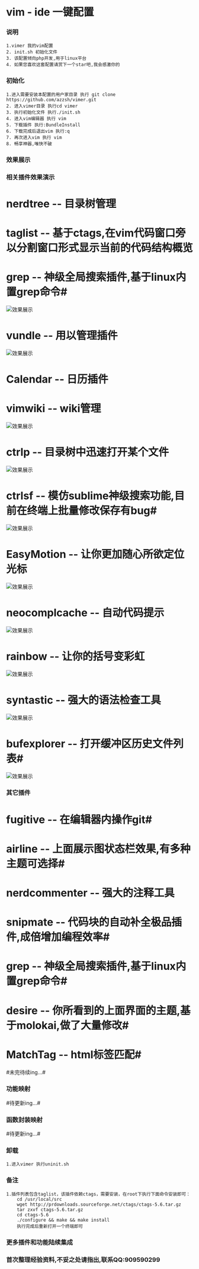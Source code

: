 # vim - ide 一键配置
### 说明
    1.vimer 我的vim配置
    2. init.sh 初始化文件
    3. 该配置倾向php开发,用于linux平台
    4. 如果您喜欢这套配置请赏下一个star吧,我会感激你的
### 初始化
    1.进入需要安装本配置的用户家目录 执行 git clone https://github.com/azzsh/vimer.git
    2. 进入vimer目录 执行cd vimer
    3. 执行初始化文件 执行./init.sh
    4. 进入vim编辑器 执行 vim 
    5. 下载插件 执行:BundleInstall 
    6. 下载完成后退出vim 执行:q
    7. 再次进入vim 执行 vim
    8. 畅享神器,唯快不破
### 效果展示 
### 相关插件效果演示
# nerdtree -- 目录树管理 #
# taglist -- 基于ctags,在vim代码窗口旁以分割窗口形式显示当前的代码结构概览 #
# grep -- 神级全局搜索插件,基于linux内置grep命令#
![效果展示](http://www.azzsh.com/public/images/vimer-main.jpg)
# vundle -- 用以管理插件 #
![效果展示](http://www.azzsh.com/public/images/vimer-vundle.jpg)
# Calendar -- 日历插件 #
# vimwiki -- wiki管理 #
![效果展示](http://www.azzsh.com/public/images/vimer-Calendar.jpg)
# ctrlp -- 目录树中迅速打开某个文件 #
![效果展示](http://www.azzsh.com/public/images/vimer-ctrlp.jpg)
# ctrlsf -- 模仿sublime神级搜索功能,目前在终端上批量修改保存有bug#
![效果展示](http://www.azzsh.com/public/images/vimer-ctrlsf.jpg)
# EasyMotion -- 让你更加随心所欲定位光标 #
![效果展示](http://www.azzsh.com/public/images/vimer-EasyMotion.jpg)
# neocomplcache -- 自动代码提示 #
![效果展示](http://www.azzsh.com/public/images/vimer-neocomplcache.jpg)
# rainbow -- 让你的括号变彩虹 #
![效果展示](http://www.azzsh.com/public/images/vimer-rainbow.jpg)
# syntastic -- 强大的语法检查工具 #
![效果展示](http://www.azzsh.com/public/images/vimer-syntastic.jpg)
# bufexplorer  -- 打开缓冲区历史文件列表#
![效果展示](http://www.azzsh.com/public/images/vimer-bufexplorer.jpg)
### 其它插件
# fugitive -- 在编辑器内操作git#
# airline -- 上面展示图状态栏效果,有多种主题可选择#
# nerdcommenter -- 强大的注释工具 #
# snipmate -- 代码块的自动补全极品插件,成倍增加编程效率#
# grep -- 神级全局搜索插件,基于linux内置grep命令#
# desire -- 你所看到的上面界面的主题,基于molokai,做了大量修改#
# MatchTag -- html标签匹配#
#未完待续ing...#
### 功能映射
#待更新ing...#
### 函数封装映射
#待更新ing...#
### 卸载
    1.进入vimer 执行uninit.sh
### 备注
    1.插件列表包含taglist，该插件依赖ctags，需要安装，在root下执行下面命令安装即可：
        cd /usr/local/src
        wget http://prdownloads.sourceforge.net/ctags/ctags-5.6.tar.gz
        tar zxvf ctags-5.6.tar.gz
        cd ctags-5.6
        ./configure && make && make install
        执行完成后重新打开一个终端即可

### 更多插件和功能陆续集成
### 首次整理经验资料,不妥之处请指出,联系QQ:909590299

